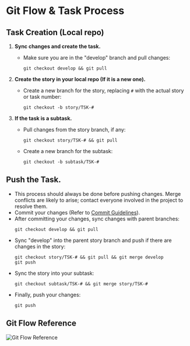 # Git Flow & Task Process

## Task Creation (Local repo)

1. **Sync changes and create the task.**
   - Make sure you are in the "develop" branch and pull changes:
     ```shell
     git checkout develop && git pull
     ```

2. **Create the story in your local repo (If it is a new one).**
   - Create a new branch for the story, replacing `#` with the actual story or task number:
     ```shell
     git checkout -b story/TSK-#
     ```

3. **If the task is a subtask.**
   - Pull changes from the story branch, if any:
     ```shell
     git checkout story/TSK-# && git pull
     ```
   - Create a new branch for the subtask:
     ```shell
     git checkout -b subtask/TSK-#
     ```

## Push the Task.
   - This process should always be done before pushing changes. Merge conflicts are likely to arise; contact everyone involved in the project to resolve them.
   - Commit your changes (Refer to [Commit Guidelines](https://github.com/BlackstoneStudio/Blackstone-Code-Standards/tree/master/commit)).
   - After committing your changes, sync changes with parent branches:
     ```shell
     git checkout develop && git pull
     ```
   - Sync "develop" into the parent story branch and push if there are changes in the story:
     ```shell
     git checkout story/TSK-# && git pull && git merge develop
     git push
     ```
   - Sync the story into your subtask:
     ```shell
     git checkout subtask/TSK-# && git merge story/TSK-#
     ```
   - Finally, push your changes:
     ```shell
     git push
     ```

## Git Flow Reference
![Git Flow Reference](https://productive-files-production.s3.amazonaws.com/attachments%2Ffiles%2F003%2F246%2F034%2Foriginal%2F8ef76612-feb8-47ca-963a-2cd28b5fb62a.png)
